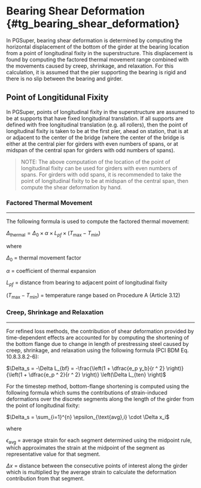 Bearing Shear Deformation {#tg_bearing_shear_deformation}
======================================

In PGSuper, bearing shear deformation is determined by computing the horizontal displacement of the bottom of the girder at the bearing location from a point of longitudinal fixity in the superstructure. This displacement is found by computing the factored thermal movement range combined with the movements caused by creep, shrinkage, and relaxation. For this calculation, it is assumed that the pier supporting the bearing is rigid and there is no slip between the bearing and girder. 

Point of Longitidunal Fixity
----------------------------
In PGSuper, points of longitudinal fixity in the superstructure are assumed to be at supports that have fixed longitudinal translation. If all supports are defined with free longitudinal translation (e.g. all rollers), then the point of longitudinal fixity is taken to be at the first pier, ahead on station, that is at or adjacent to the center of the bridge (where the center of the bridge is either at the central pier for girders with even numbers of spans, or at midspan of the central span for girders with odd numbers of spans).

>NOTE: The above computation of the location of the point of longitudinal fixity can be used for girders with even numbers of spans. For girders with odd spans, it is recommended to take the point of longitudinal fixity to be at midspan of the central span, then compute the shear deformation by hand.

### Factored Thermal Movement
-----------------------------

The following formula is used to compute the factored thermal movement:

$\Delta_{\text{thermal}} = \Delta_0 \times \alpha \times L_{pf} \times (T_{\max} - T_{\min})$

where

$\Delta_0$ = thermal movement factor

$\alpha$ = coefficient of thermal expansion

$L_{pf}$ = distance from bearing to adjacent point of longitudinal fixity

$(T_{\max} - T_{\min})$ = temperature range based on Procedure A (Article 3.12)

### Creep, Shrinkage and Relaxation
------------------------------------

For refined loss methods, the contribution of shear deformation provided by time-dependent effects are accounted for by computing the shortening of the bottom flange due to change in length of prestressing steel caused by creep, shrinkage, and relaxation using the following formula (PCI BDM Eq. 10.8.3.8.2-6):

$\Delta_s = -\Delta L_{bf} = -\frac{\left(1 + \dfrac{e_p y_b}{r ^ 2} \right)}{\left(1 + \dfrac{e_p ^ 2}{r ^ 2} \right)} \left(\Delta L_{ten} \right)$

For the timestep method, bottom-flange shortening is computed using the following formula which sums the contributions of strain-induced deformations over the discrete segments along the length of the girder from the point of longitudinal fixity:

$\Delta_s = \sum_{i=1}^{n} \epsilon_{\text{avg},i} \cdot \Delta x_i$

where

$\epsilon_{\text{avg}}$ = average strain for each segment determined using the midpoint rule, which approximates the strain at the midpoint of the segment as representative value for that segment.

$\Delta x$ = distance between the consecutive points of interest along the girder which is multiplied by the average strain to calculate the deformation contribution from that segment.










